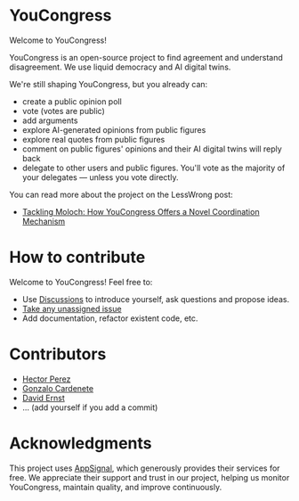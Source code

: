 # YouCongress

Welcome to YouCongress!

YouCongress is an open-source project to find agreement and understand disagreement.
We use liquid democracy and AI digital twins.

We're still shaping YouCongress, but you already can:
- create a public opinion poll
- vote (votes are public)
- add arguments
- explore AI-generated opinions from public figures
- explore real quotes from public figures
- comment on public figures' opinions and their AI digital twins will reply back
- delegate to other users and public figures. You'll vote as the majority of your delegates — unless you vote directly.

You can read more about the project on the LessWrong post:
- [Tackling Moloch: How YouCongress Offers a Novel Coordination Mechanism](https://www.lesswrong.com/posts/4KjiZeAWc7Yv9oyCb/tackling-moloch-how-youcongress-offers-a-novel-coordination)

# How to contribute
Welcome to YouCongress! Feel free to:
- Use [Discussions](https://github.com/youcongress/youcongress/discussions) to introduce yourself, ask questions and propose ideas.
- [Take any unassigned issue](https://github.com/youcongress/youcongress/issues)
- Add documentation, refactor existent code, etc.

# Contributors
- [Hector Perez](https://x.com/arpahector)
- [Gonzalo Cardenete](https://www.linkedin.com/in/gonzalo-cardenete-burgos-519a1b43)
- [David Ernst](https://github.com/dsernst)
- ... (add yourself if you add a commit)

# Acknowledgments
This project uses [AppSignal](https://www.appsignal.com), which generously provides their services for free. We appreciate their support and trust in our project, helping us monitor YouCongress, maintain quality, and improve continuously.
